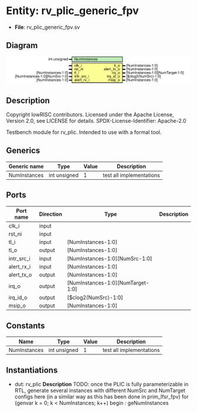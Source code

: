# Entity: rv_plic_generic_fpv

- **File**: rv_plic_generic_fpv.sv
## Diagram

![Diagram](rv_plic_generic_fpv.svg "Diagram")
## Description

 Copyright lowRISC contributors.
 Licensed under the Apache License, Version 2.0, see LICENSE for details.
 SPDX-License-Identifier: Apache-2.0

 Testbench module for rv_plic. Intended to use with a formal tool.

## Generics

| Generic name | Type         | Value | Description                |
| ------------ | ------------ | ----- | -------------------------- |
| NumInstances | int unsigned | 1     |  test all implementations  |
## Ports

| Port name  | Direction | Type                              | Description |
| ---------- | --------- | --------------------------------- | ----------- |
| clk_i      | input     |                                   |             |
| rst_ni     | input     |                                   |             |
| tl_i       | input     | [NumInstances-1:0]                |             |
| tl_o       | output    | [NumInstances-1:0]                |             |
| intr_src_i | input     | [NumInstances-1:0][NumSrc-1:0]    |             |
| alert_rx_i | input     | [NumInstances-1:0]                |             |
| alert_tx_o | output    | [NumInstances-1:0]                |             |
| irq_o      | output    | [NumInstances-1:0][NumTarget-1:0] |             |
| irq_id_o   | output    | [$clog2(NumSrc)-1:0]              |             |
| msip_o     | output    | [NumInstances-1:0]                |             |
## Constants

| Name         | Type         | Value | Description                |
| ------------ | ------------ | ----- | -------------------------- |
| NumInstances | int unsigned | 1     |  test all implementations  |
## Instantiations

- dut: rv_plic
**Description**
 TODO: once the PLIC is fully parameterizable in RTL, generate
 several instances with different NumSrc and NumTarget configs here
 (in a similar way as this has been done in prim_lfsr_fpv)
 for (genvar k = 0; k < NumInstances; k++) begin : geNumInstances

